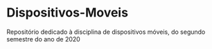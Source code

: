 # Dispositivos-Moveis
Repositório dedicado à disciplina de dispositivos móveis, do segundo semestre do ano de 2020
